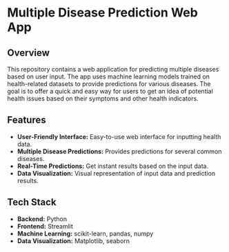 # Multiple Disease Prediction Web App

## Overview

This repository contains a web application for predicting multiple diseases based on user input. The app uses machine learning models trained on health-related datasets to provide predictions for various diseases. The goal is to offer a quick and easy way for users to get an idea of potential health issues based on their symptoms and other health indicators.

## Features

- **User-Friendly Interface:** Easy-to-use web interface for inputting health data.
- **Multiple Disease Predictions:** Provides predictions for several common diseases.
- **Real-Time Predictions:** Get instant results based on the input data.
- **Data Visualization:** Visual representation of input data and prediction results.

## Tech Stack

- **Backend:** Python
- **Frontend:** Streamlit
- **Machine Learning:** scikit-learn, pandas, numpy
- **Data Visualization:** Matplotlib, seaborn


